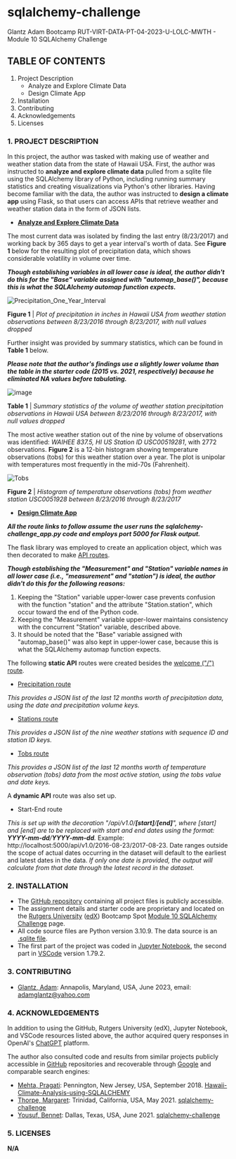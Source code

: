 # sqlalchemy-challenge
Glantz Adam Bootcamp RUT-VIRT-DATA-PT-04-2023-U-LOLC-MWTH - Module 10 SQLAlchemy Challenge

## TABLE OF CONTENTS

1. Project Description
   - Analyze and Explore Climate Data
   - Design Climate App
2. Installation
3. Contributing
4. Acknowledgements
5. Licenses

### 1. PROJECT DESCRIPTION

In this project, the author was tasked with making use of weather and weather station data from the state of Hawaii USA. First, the author was instructed to **analyze and explore climate data** pulled from a sqlite file using the SQLAlchemy library of Python, including running summary statistics and creating visualizations via Python's other libraries. Having become familiar with the data, the author was instructed to **design a climate app** using Flask, so that users can access APIs that retrieve weather and weather station data in the form of JSON lists. 

- [**Analyze and Explore Climate Data**](https://courses.bootcampspot.com/courses/3337/assignments/54000?module_item_id=961336)

The most current data was isolated by finding the last entry (8/23/2017) and working back by 365 days to get a year interval's worth of data. See **Figure 1** below for the resulting plot of precipitation data, which shows considerable volatility in volume over time.

**_Though establishing variables in all lower case is ideal, the author didn't do this for the "Base" variable assigned with "automap_base()", because this is what the SQLAlchemy automap function expects._**

![Precipitation_One_Year_Interval](https://github.com/aglantzrbc/sqlalchemy-challenge/assets/127694342/75d38e23-0307-4104-9c5e-34cf3510294e)

**Figure 1** | *Plot of precipitation in inches in Hawaii USA from weather station observations between 8/23/2016 through 8/23/2017, with null values dropped*

Further insight was provided by summary statistics, which can be found in **Table 1** below.

**_Please note that the author's findings use a slightly lower volume than the table in the starter code (2015 vs. 2021, respectively) because he eliminated NA values before tabulating._**

![image](https://github.com/aglantzrbc/sqlalchemy-challenge/assets/127694342/78cde0e3-5219-47ab-bc96-54eb704e481d)

**Table 1** | *Summary statistics of the volume of weather station precipitation observations in Hawaii USA between 8/23/2016 through 8/23/2017, with null values dropped*

The most active weather station out of the nine by volume of observations was identified: *WAIHEE 837.5, HI US Station ID USC00519281*, with 2772 observations. **Figure 2** is a 12-bin histogram showing temperature observations (tobs) for this weather station over a year. The plot is unipolar with temperatures most frequently in the mid-70s (Fahrenheit).

![Tobs](https://github.com/aglantzrbc/sqlalchemy-challenge/assets/127694342/5c11f138-43c1-4c81-9fa0-b64a2a687561)

**Figure 2** | *Histogram of temperature observations (tobs) from weather station USC0051928 between 8/23/2016 through 8/23/2017*

- [**Design Climate App**](https://courses.bootcampspot.com/courses/3337/assignments/54000?module_item_id=961336)

**_All the route links to follow assume the user runs the sqlalchemy-challenge_app.py code and employs port 5000 for Flask output._**

The flask library was employed to create an application object, which was then decorated to make [API routes](http://localhost:5000/).

**_Though establishing the "Measurement" and "Station" variable names in all lower case (i.e., "measurement" and "station") is ideal, the author didn't do this for the following reasons:_**

1. Keeping the "Station" variable upper-lower case prevents confusion with the function "station" and the attribute "Station.station", which occur toward the end of the Python code.
2. Keeping the "Measurement" variable upper-lower maintains consistency with the concurrent "Station" variable, described above.
3. It should be noted that the "Base" variable assigned with "automap_base()" was also kept in upper-lower case, because this is what the SQLAlchemy automap function expects.

The following **static API** routes were created besides the [welcome ("/") route](http://localhost:5000/).

- [Precipitation route](http://localhost:5000/api/v1.0/precipitation)

*This provides a JSON list of the last 12 months worth of precipitation data, using the date and precipitation volume keys.*

- [Stations route](http://localhost:5000/api/v1.0/stations)

*This provides a JSON list of the nine weather stations with sequence ID and station ID keys.*

- [Tobs route](http://localhost:5000/api/v1.0/tobs)

*This provides a JSON list of the last 12 months worth of temperature observation (tobs) data from the most active station, using the tobs value and date keys.*

A **dynamic API** route was also set up.

- Start-End route

*This is set up with the decoration "/api/v1.0/**[start]**/**[end]**", where [start] and [end] are to be replaced with start and end dates using the format: **YYYY-mm-dd**/**YYYY-mm-dd**.* Example: http://localhost:5000/api/v1.0/2016-08-23/2017-08-23. Date ranges outside the scope of actual dates occurring in the dataset will default to the earliest and latest dates in the data.
*If only one date is provided, the output will calculate from that date through the latest record in the dataset.*

### 2. INSTALLATION

- The [GitHub repository](https://github.com/aglantzrbc/sqlalchemy-challenge) containing all project files is publicly accessible.
- The assignment details and starter code are proprietary and located on the [Rutgers University](https://www.rutgers.edu/) ([edX](https://www.edx.org/)) Bootcamp Spot [Module 10 SQLAlchemy Challenge](https://courses.bootcampspot.com/courses/3337/assignments/54000?module_item_id=961336) page.
- All code source files are Python version 3.10.9. The data source is an [.sqlite file](https://www.sqlite.org/index.html).
- The first part of the project was coded in [Jupyter Notebook](https://jupyter-notebook.readthedocs.io/en/stable/), the second part in [VSCode](https://code.visualstudio.com/) version 1.79.2.

### 3. CONTRIBUTING

- [Glantz, Adam](https://www.linkedin.com/in/adam-glantz/): Annapolis, Maryland, USA, June 2023, email: adamglantz@yahoo.com

### 4. ACKNOWLEDGEMENTS

In addition to using the GitHub, Rutgers University (edX), Jupyter Notebook, and VSCode resources listed above, the author acquired query responses in OpenAI's [ChatGPT](https://chat.openai.com/) platform.

The author also consulted code and results from similar projects publicly accessible in [GitHub](https://github.com/) repositories and recoverable through [Google](https://www.google.com/) and comparable search engines:

- [Mehta, Pragati](https://www.linkedin.com/in/pragati-mehta-%E2%99%95-3b10823/): Pennington, New Jersey, USA, September 2018. [Hawaii-Climate-Analysis-using-SQLALCHEMY](https://github.com/PragatisGitHub/Hawaii-Climate-Analysis-using-SQLALCHEMY)
- [Thorpe, Margaret](https://www.linkedin.com/in/margaret-thorpe-datapm/): Trinidad, California, USA, May 2021. [sqlalchemy-challenge](https://github.com/MThorpester/sqlalchemy-challenge)
- [Yousuf, Bennet](https://www.linkedin.com/in/bennetyousuf/): Dallas, Texas, USA, June 2021. [sqlalchemy-challenge](https://github.com/bennetyousuf/sqlalchemy-challenge)

### 5. LICENSES

**N/A**

